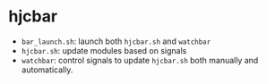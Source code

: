 # hjcbar

- `bar_launch.sh`: launch both `hjcbar.sh` and `watchbar`
- `hjcbar.sh`: update modules based on signals
- `watchbar`: control signals to update `hjcbar.sh` both manually and automatically.
